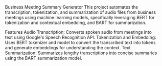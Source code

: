 Business Meeting Summary Generator
This project automates the transcription, tokenization, and summarization of audio files from business meetings using machine learning models, specifically leveraging BERT for tokenization and contextual embedding, and BART for summarization.

Features
Audio Transcription: Converts spoken audio from meetings into text using Google's Speech Recognition API.
Tokenization and Embedding: Uses BERT tokenizer and model to convert the transcribed text into tokens and generate embeddings for understanding the context.
Text Summarization: Summarizes lengthy transcriptions into concise summaries using the BART summarization model.

